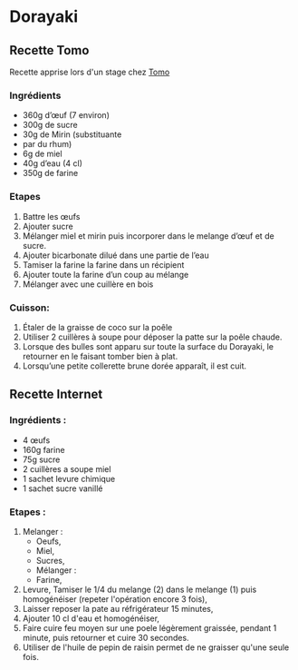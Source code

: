 # Dorayaki

## Recette Tomo
Recette apprise lors d'un stage chez [Tomo](https://patisserietomo.fr)

### Ingrédients
- 360g d’œuf (7 environ) 
- 300g de sucre 
- 30g de Mirin (substituante  
- par du rhum) 
- 6g de miel 
- 40g d’eau (4 cl) 
- 350g de farine 
 
### Etapes
1. Battre les œufs 
2. Ajouter sucre 
3. Mélanger miel et mirin puis incorporer dans le melange d’œuf et de sucre. 
4. Ajouter bicarbonate dilué dans une partie de l’eau 
5. Tamiser la farine la farine dans un récipient 
6. Ajouter toute la farine d’un coup au mélange 
7. Mélanger avec une cuillère en bois 
 
### Cuisson: 
1. Étaler de la graisse de coco sur la poêle 
2. Utiliser 2 cuillères à soupe pour déposer la patte sur la poêle chaude. 
3. Lorsque des bulles sont apparu sur toute la surface du Dorayaki, le retourner en le faisant tomber bien à plat. 
4. Lorsqu’une petite collerette brune dorée apparaît, il est cuit. 

## Recette Internet

### Ingrédients :

- 4 œufs
- 160g farine
- 75g sucre
- 2 cuillères a soupe miel
- 1 sachet levure chimique
- 1 sachet sucre vanillé

### Etapes :

1. Melanger :
    - Oeufs,
    - Miel,
    - Sucres,
    - Mélanger :
    - Farine,
2. Levure, Tamiser le 1/4 du melange (2) dans le melange (1) puis homogénéiser (repeter l'opération encore 3 fois),
3. Laisser reposer la pate au réfrigérateur 15 minutes,
4. Ajouter 10 cl d'eau et homogénéiser,
5. Faire cuire feu moyen sur une poele légèrement graissée, pendant 1 minute, puis retourner et cuire 30 secondes.
6. Utiliser de l'huile de pepin de raisin permet de ne graisser qu'une seule fois.




